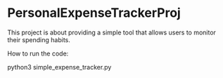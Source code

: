 # PersonalExpenseTrackerProj

This project is about providing a simple tool that allows users to monitor their spending habits. 

How to run the code:

python3 simple_expense_tracker.py
